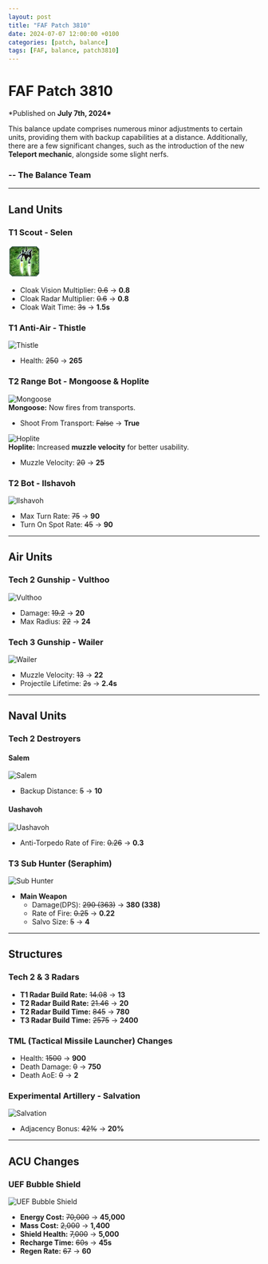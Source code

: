 ```yaml
---
layout: post
title: "FAF Patch 3810"
date: 2024-07-07 12:00:00 +0100
categories: [patch, balance]
tags: [FAF, balance, patch3810]
---
```


# FAF Patch 3810

\*Published on **July 7th, 2024\***

This balance update comprises numerous minor adjustments to certain units, providing them with backup capabilities at a distance. Additionally, there are a few significant changes, such as the introduction of the new **Teleport mechanic**, alongside some slight nerfs.

### -- The Balance Team

---

## Land Units

### **T1 Scout - Selen**

![Selen](/assets/images/units/sera/land/T1Scout.webp)

- Cloak Vision Multiplier: ~~0.6~~ → **0.8**
- Cloak Radar Multiplier: ~~0.6~~ → **0.8**
- Cloak Wait Time: ~~3s~~ → **1.5s**

### **T1 Anti-Air - Thistle**

![Thistle](/assets/images/units/aeon/land/T1MobileAA.png)

- Health: ~~250~~ → **265**

### **T2 Range Bot - Mongoose & Hoplite**

![Mongoose](/assets/images/units/uef/land/T2RangeBot.png)  
**Mongoose:** Now fires from transports.

- Shoot From Transport: ~~False~~ → **True**

![Hoplite](/assets/images/units/cybran/land/T2RangeBot.png)  
**Hoplite:** Increased **muzzle velocity** for better usability.

- Muzzle Velocity: ~~20~~ → **25**

### **T2 Bot - Ilshavoh**

![Ilshavoh](/assets/images/units/sera/land/T2Tank.png)

- Max Turn Rate: ~~75~~ → **90**
- Turn On Spot Rate: ~~45~~ → **90**

---

## Air Units

### **Tech 2 Gunship - Vulthoo**

![Vulthoo](/assets/images/units/sera/air/T2Gunship.png)

- Damage: ~~19.2~~ → **20**
- Max Radius: ~~22~~ → **24**

### **Tech 3 Gunship - Wailer**

![Wailer](/assets/images/units/cybran/air/T3Gunship.png)

- Muzzle Velocity: ~~13~~ → **22**
- Projectile Lifetime: ~~2s~~ → **2.4s**

---

## Naval Units

### **Tech 2 Destroyers**

#### **Salem**

![Salem](/assets/images/units/cybran/naval/T2Destoryer.png)

- Backup Distance: ~~5~~ → **10**

#### **Uashavoh**

![Uashavoh](/assets/images/units/sera/naval/T2Destroyer.png)

- Anti-Torpedo Rate of Fire: ~~0.26~~ → **0.3**

### **T3 Sub Hunter (Seraphim)**

![Sub Hunter](/assets/images/units/sera/naval/T3SubHunter.png)

- **Main Weapon**
  - Damage(DPS): ~~290 (363)~~ → **380 (338)**
  - Rate of Fire: ~~0.25~~ → **0.22**
  - Salvo Size: ~~5~~ → **4**

---

## Structures

### **Tech 2 & 3 Radars**

- **T1 Radar Build Rate:** ~~14.08~~ → **13**
- **T2 Radar Build Rate:** ~~21.46~~ → **20**
- **T2 Radar Build Time:** ~~845~~ → **780**
- **T3 Radar Build Time:** ~~2575~~ → **2400**

### **TML (Tactical Missile Launcher) Changes**

- Health: ~~1500~~ → **900**
- Death Damage: ~~0~~ → **750**
- Death AoE: ~~0~~ → **2**

### **Experimental Artillery - Salvation**

![Salvation](/assets/images/units/aeon/structure/T4RapidArty.png)

- Adjacency Bonus: ~~42%~~ → **20%**

---

## ACU Changes

### **UEF Bubble Shield**

![UEF Bubble Shield](/assets/images/Enhancements/uef/bubbleshield.png)

- **Energy Cost:** ~~70,000~~ → **45,000**
- **Mass Cost:** ~~2,000~~ → **1,400**
- **Shield Health:** ~~7,000~~ → **5,000**
- **Recharge Time:** ~~60s~~ → **45s**
- **Regen Rate:** ~~67~~ → **60**
